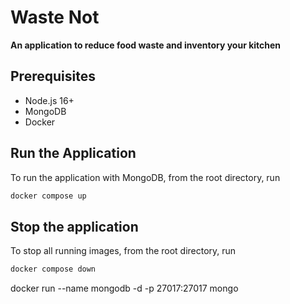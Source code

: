 # Waste Not

__An application to reduce food waste and inventory your kitchen__

## Prerequisites
- Node.js 16+
- MongoDB
- Docker

## Run the Application

To run the application with MongoDB, from the root directory, run

```sh
docker compose up
```

## Stop the application

To stop all running images, from the root directory, run

```sh
docker compose down
```

docker run --name mongodb -d -p 27017:27017 mongo
